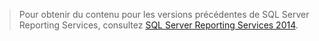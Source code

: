 > Pour obtenir du contenu pour les versions précédentes de SQL Server Reporting Services, consultez [SQL Server Reporting Services 2014](https://msdn.microsoft.com/library/ms159106(v=sql.120).aspx).